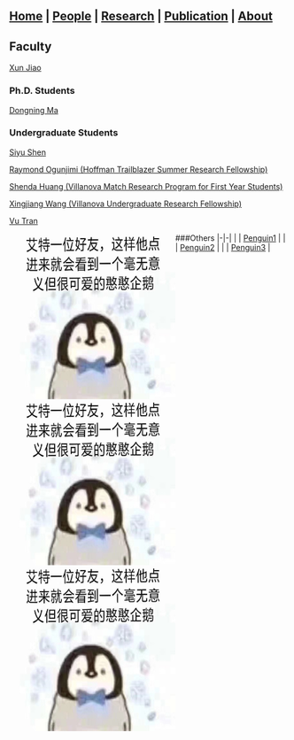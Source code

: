 ## [Home](./) | [**People**](./people) | [Research](./research) | [Publication](./publication) | [About](./about) 

## Faculty
[Xun Jiao](http://www.ece.villanova.edu/~xjiao/)

### Ph.D. Students
[Dongning Ma](./people/dma)

### Undergraduate Students
[Siyu Shen](./people/sshen)

[Raymond Ogunjimi (Hoffman Trailblazer Summer Research Fellowship)](./people/rogunjim)

[Shenda Huang (Villanova Match Research Program for First Year Students)](./people/shuang)

[Xingjiang Wang (Villanova Undergraduate Research Fellowship)](./people/xwang)

[Vu Tran](./people/vtran)

###Others
|-|-|
| <img align="left" width="300" height="300" src="./asset/pengu.jpg"> | [Penguin1](./people/pengu) |
| <img align="left" width="300" height="300" src="./asset/pengu.jpg"> | [Penguin2](./people/pengu) |
| <img align="left" width="300" height="300" src="./asset/pengu.jpg"> | [Penguin3](./people/pengu) |
